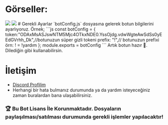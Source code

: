# Görseller:
<img src="https://cdn.discordapp.com/attachments/834125662565564426/839614986153623562/unknown.png">
<img src="https://cdn.discordapp.com/attachments/834125662565564426/839615013047762954/unknown.png">
# Gerekli Ayarlar
`botConfig.js` dosyasına gelerek botun bilgilerini ayarlıyoruz.
Örnek;
```js
const botConfig = {
    token:"ODAxMsASJswNTM5Mjc4OTkxNDE0.YssOjdg.vdwWgteAwSdSs0yEEdGVrhh_Dk",//botunuzun süper gizli tokeni
    prefix: "!",// botunuzun prefixi örn: ! = !yardım
};
module.exports = botConfig
```
Artık botun hazır 🥳. Dilediğin gibi kullanabilirsin.

# İletişim
* [Discord Profilim](https://discord.com/users/487251264984449034)
* Herhangi bir hata bulmanız durumunda ya da yardım isteyeceğiniz zaman buralardan bana ulaşabilirsiniz.

### 🏆 Bu Bot Lisans İle Korunmaktadır. Dosyaların paylaşılması/satılması durumunda gerekli işlemler yapılacaktır!

